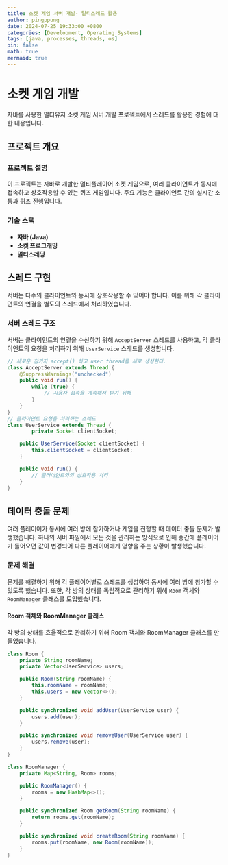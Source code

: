 ```yaml
---
title: 소켓 게임 서버 개발- 멀티스레드 활용
author: pingppung
date: 2024-07-25 19:33:00 +0800
categories: [Development, Operating Systems]
tags: [java, processes, threads, os]
pin: false
math: true
mermaid: true
---
```


# 소켓 게임 개발
자바를 사용한 멀티유저 소켓 게임 서버 개발 프로젝트에서 스레드를 활용한 경험에 대한 내용입니다.

## 프로젝트 개요
### 프로젝트 설명
이 프로젝트는 자바로 개발한 멀티플레이어 소켓 게임으로, 여러 클라이언트가 동시에 접속하고 상호작용할 수 있는 퀴즈 게임입니다. 주요 기능은 클라이언트 간의 실시간 소통과 퀴즈 진행입니다.	

### 기술 스택
- **자바 (Java)**
- **소켓 프로그래밍**
- **멀티스레딩**

## 스레드 구현
서버는 다수의 클라이언트와 동시에 상호작용할 수 있어야 합니다. 이를 위해 각 클라이언트의 연결을 별도의 스레드에서 처리하였습니다. 

### 서버 스레드 구조
서버는 클라이언트의 연결을 수신하기 위해 `AcceptServer` 스레드를 사용하고, 각 클라이언트의 요청을 처리하기 위해 `UserService` 스레드를 생성합니다.
```java
// 새로운 참가자 accept() 하고 user thread를 새로 생성한다.
class AcceptServer extends Thread {
	@SuppressWarnings("unchecked")
	public void run() {
		while (true) { 
			// 사용자 접속을 계속해서 받기 위해 
		}
    }
}
// 클라이언트 요청을 처리하는 스레드
class UserService extends Thread {
		private Socket clientSocket;

    public UserService(Socket clientSocket) {
        this.clientSocket = clientSocket;
    }

    public void run() {
        // 클라이언트와의 상호작용 처리
    }
}
```

## 데이터 충돌 문제
여러 플레이어가 동시에 여러 방에 참가하거나 게임을 진행할 때 데이터 충돌 문제가 발생했습니다. 하나의 서버 파일에서 모든 것을 관리하는 방식으로 인해 중간에 플레이어가 들어오면 값이 변경되어 다른 플레이어에게 영향을 주는 상황이 발생했습니다.

### 문제 해결
문제를 해결하기 위해 각 플레이어별로 스레드를 생성하여 동시에 여러 방에 참가할 수 있도록 했습니다. 또한, 각 방의 상태를 독립적으로 관리하기 위해 `Room` 객체와 `RoomManager` 클래스를 도입했습니다.

#### Room 객체와 RoomManager 클래스
각 방의 상태를 효율적으로 관리하기 위해 Room 객체와 RoomManager 클래스를 만들었습니다.

```java
class Room {
    private String roomName;
    private Vector<UserService> users;

    public Room(String roomName) {
        this.roomName = roomName;
        this.users = new Vector<>();
    }

    public synchronized void addUser(UserService user) {
        users.add(user);
    }

    public synchronized void removeUser(UserService user) {
        users.remove(user);
    }
}

class RoomManager {
    private Map<String, Room> rooms;

    public RoomManager() {
        rooms = new HashMap<>();
    }

    public synchronized Room getRoom(String roomName) {
        return rooms.get(roomName);
    }

    public synchronized void createRoom(String roomName) {
        rooms.put(roomName, new Room(roomName));
    }
}
```